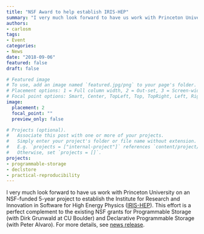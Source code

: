 ```yaml
---
title: "NSF Award to help establish IRIS-HEP"
summary: "I very much look forward to have us work with Princeton University on an NSF-funded 5-year project to establish the Institute for Research and Innovation in Software for High Energy Physics (IRIS-HEP)."
authors:
- carlosm
tags:
- Event
categories:
- News
date: "2018-09-06"
featured: false
draft: false

# Featured image
# To use, add an image named `featured.jpg/png` to your page's folder.
# Placement options: 1 = Full column width, 2 = Out-set, 3 = Screen-width
# Focal point options: Smart, Center, TopLeft, Top, TopRight, Left, Right, BottomLeft, Bottom, BottomRight
image:
  placement: 2
  focal_point: ""
  preview_only: false

# Projects (optional).
#   Associate this post with one or more of your projects.
#   Simply enter your project's folder or file name without extension.
#   E.g. `projects = ["internal-project"]` references `content/project/deep-learning/index.md`.
#   Otherwise, set `projects = []`.
projects:
- programmable-storage
- declstore
- practical-reproducibility
---
```

I very much look forward to have us work with Princeton University on an NSF-funded 5-year project to establish the Institute for Research and  Innovation in Software for High Energy Physics ([IRIS-HEP](http://iris-hep.org/)). This effort is a perfect complement to the existing NSF grants for  Programmable Storage (with Dirk Grunwald at CU Boulder) and Declarative  Programmable Storage (with Peter Alvaro). For more details, see [news release](https://news.ucsc.edu/2018/09/iris-hep-grant.html).

